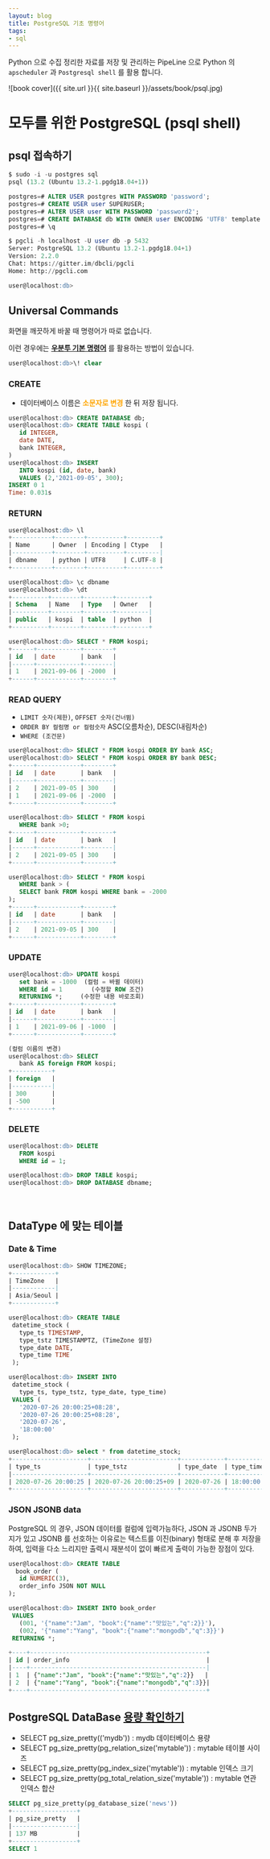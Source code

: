 ```yaml
---
layout: blog
title: PostgreSQL 기초 명령어
tags:
- sql
---
```


Python 으로 수집 정리한 자료를 저장 및 관리하는 PipeLine 으로 Python 의 `apscheduler` 과 `Postgresql shell` 를 활용 합니다.

![book cover]({{ site.url }}{{ site.baseurl }}/assets/book/psql.jpg)

# 모두를 위한 PostgreSQL (psql shell)

## psql 접속하기

```sql
$ sudo -i -u postgres sql
psql (13.2 (Ubuntu 13.2-1.pgdg18.04+1))

postgres=# ALTER USER postgres WITH PASSWORD 'password';
postgres=# CREATE USER user SUPERUSER;
postgres=# ALTER USER user WITH PASSWORD 'password2';
postgres=# CREATE DATABASE db WITH OWNER user ENCODING 'UTF8' template template0;
postgres=# \q

$ pgcli -h localhost -U user db -p 5432
Server: PostgreSQL 13.2 (Ubuntu 13.2-1.pgdg18.04+1)
Version: 2.2.0
Chat: https://gitter.im/dbcli/pgcli
Home: http://pgcli.com

user@localhost:db>
```

## Universal Commands

화면을 깨끗하게 바꿀 때 명령어가 따로 없습니다.

이런 경우에는 **<span style="color:var(--strong);">[우분투 기본 명령어](https://stackoverflow.com/questions/26065426/keystroke-to-clear-screen-in-psql)</span>** 를 활용하는 방법이 있습니다.

```sql
user@localhost:db>\! clear
```

### CREATE
- 데이터베이스 이름은 <b style="color:orange">소문자로 변경</b> 한 뒤 저장 됩니다.

```sql
user@localhost:db> CREATE DATABASE db;
user@localhost:db> CREATE TABLE kospi (
   id INTEGER,
   date DATE,
   bank INTEGER,
)
user@localhost:db> INSERT 
   INTO kospi (id, date, bank) 
   VALUES (2,'2021-09-05', 300);
INSERT 0 1
Time: 0.031s
```

### RETURN
```sql
user@localhost:db> \l
+-----------+--------+----------+---------+
| Name      | Owner  | Encoding | Ctype   |
|-----------+--------+----------+---------|
| dbname    | python | UTF8     | C.UTF-8 |
+-----------+--------+----------+---------+

user@localhost:db> \c dbname  
user@localhost:db> \dt
+----------+--------+--------+---------+
| Schema   | Name   | Type   | Owner   |
|----------+--------+--------+---------|
| public   | kospi  | table  | python  |
+----------+--------+--------+---------+

user@localhost:db> SELECT * FROM kospi;
+------+------------+--------+
| id   | date       | bank   |
|------+------------+--------|
| 1    | 2021-09-06 | -2000  |
+------+------------+--------+
```

### READ QUERY
- `LIMIT 숫자(제한)`, `OFFSET 숫자(건너뜀)` 
- `ORDER BY 컬럼명 or 컬럼숫자` ASC(오름차순), DESC(내림차순)
- `WHERE (조건문)`

```sql
user@localhost:db> SELECT * FROM kospi ORDER BY bank ASC;
user@localhost:db> SELECT * FROM kospi ORDER BY bank DESC;
+------+------------+--------+
| id   | date       | bank   |
|------+------------+--------|
| 2    | 2021-09-05 | 300    |
| 1    | 2021-09-06 | -2000  |
+------+------------+--------+

user@localhost:db> SELECT * FROM kospi 
   WHERE bank >0;
+------+------------+--------+
| id   | date       | bank   |
|------+------------+--------|
| 2    | 2021-09-05 | 300    |
+------+------------+--------+

user@localhost:db> SELECT * FROM kospi 
   WHERE bank > (
   SELECT bank FROM kospi WHERE bank = -2000
);
+------+------------+--------+
| id   | date       | bank   |
|------+------------+--------|
| 2    | 2021-09-05 | 300    |
+------+------------+--------+
```

### UPDATE
```sql
user@localhost:db> UPDATE kospi
   set bank = -1000  (컬럼 = 바뀔 데이터)
   WHERE id = 1        (수정할 ROW 조건)
   RETURNING *;     (수정한 내용 바로조회)
+------+------------+--------+
| id   | date       | bank   |
|------+------------+--------|
| 1    | 2021-09-06 | -1000  |
+------+------------+--------+

(컬럼 이름의 변경)
user@localhost:db> SELECT 
   bank AS foreign FROM kospi;
+-----------+
| foreign   |
|-----------|
| 300       |
| -500      |
+-----------+
```

### DELETE
```sql
user@localhost:db> DELETE 
   FROM kospi
   WHERE id = 1;

user@localhost:db> DROP TABLE kospi;
user@localhost:db> DROP DATABASE dbname;
```

<br/>

## DataType 에 맞는 테이블

### Date & Time

```sql
user@localhost:db> SHOW TIMEZONE;
+------------+
| TimeZone   |
|------------|
| Asia/Seoul |
+------------+

user@localhost:db> CREATE TABLE 
 datetime_stock (
   type_ts TIMESTAMP,
   type_tstz TIMESTAMPTZ, (TimeZone 설정)
   type_date DATE,
   type_time TIME
 );

user@localhost:db> INSERT INTO 
 datetime_stock (
   type_ts, type_tstz, type_date, type_time)
 VALUES (
   '2020-07-26 20:00:25+08:28',
   '2020-07-26 20:00:25+08:28',
   '2020-07-26',
   '18:00:00'
 );

user@localhost:db> select * from datetime_stock;
+---------------------+------------------------+------------+-----------+
| type_ts             | type_tstz              | type_date  | type_time |
|---------------------+------------------------+------------+-----------|
| 2020-07-26 20:00:25 | 2020-07-26 20:00:25+09 | 2020-07-26 | 18:00:00  |
+---------------------+------------------------+------------+-----------+
```

### JSON JSONB data

PostgreSQL 의 경우, JSON 데이터를 컬럼에 입력가능하다, JSON 과 JSONB 두가지가 있고 JSONB 를 선호하는 이유로는 텍스트를 이진(binary) 형태로 분해 후 저장을 하여, 입력을 다소 느리지만 출력시 재분석이 없이 빠르게 출력이 가능한 장점이 있다.
 
```sql
user@localhost:db> CREATE TABLE 
  book_order (
   id NUMERIC(3),
   order_info JSON NOT NULL
);

user@localhost:db> INSERT INTO book_order
 VALUES 
   (001, '{"name":"Jam", "book":{"name":"맛있는","q":2}}'),
   (002, '{"name":"Yang", "book":{"name":"mongodb","q":3}}')
 RETURNING *;

+----+-------------------------------------------------+
| id | order_info                                      |
|----+-------------------------------------------------|
| 1  | {"name":"Jam", "book":{"name":"맛있는","q":2}}   |
| 2  | {"name":"Yang", "book":{"name":"mongodb","q":3}}|
+----+-------------------------------------------------+
```

## PostgreSQL DataBase [용량 확인하기](https://codereader37.tistory.com/108)

- SELECT pg_size_pretty(('mydb')) : mydb 데이터베이스 용량 
- SELECT pg_size_pretty(pg_relation_size('mytable')) : mytable 테이블 사이즈 
- SELECT pg_size_pretty(pg_index_size('mytable')) : mytable 인덱스 크기
- SELECT pg_size_pretty(pg_total_relation_size('mytable')) : mytable 연관인덱스 합산

```sql
SELECT pg_size_pretty(pg_database_size('news'))
+------------------+
| pg_size_pretty   |
|------------------|
| 137 MB           |
+------------------+
SELECT 1
```
